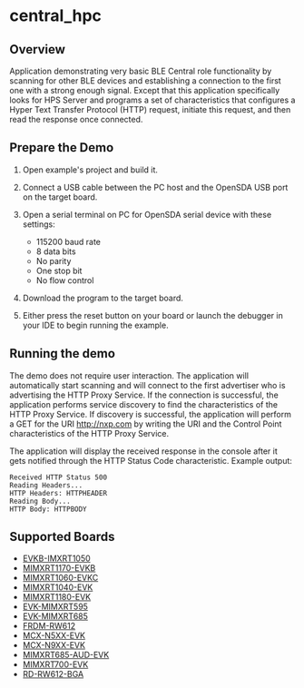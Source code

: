 # central_hpc

## Overview
Application demonstrating very basic BLE Central role functionality by scanning for other BLE devices and establishing a connection to the first one with a strong enough signal.
Except that this application specifically looks for HPS Server and programs a set of characteristics that configures a Hyper Text Transfer Protocol (HTTP) request, initiate this request, and then read the response once connected.

## Prepare the Demo

1.  Open example's project and build it.

2.  Connect a USB cable between the PC host and the OpenSDA USB port on the target board.

3.  Open a serial terminal on PC for OpenSDA serial device with these settings:
    - 115200 baud rate
    - 8 data bits
    - No parity
    - One stop bit
    - No flow control

4.  Download the program to the target board.

5.  Either press the reset button on your board or launch the debugger in your IDE to begin running the example.

## Running the demo
The demo does not require user interaction. The application will automatically start scanning and will connect to the first advertiser who is advertising the HTTP Proxy Service. If the connection is successful, the application performs service discovery to find the characteristics of the HTTP Proxy Service. If discovery is successful, the application will perform a GET for the URI http://nxp.com by writing the URI and the Control Point characteristics of the HTTP Proxy Service.

The application will display the received response in the console after it gets notified through the HTTP Status Code characteristic. Example output:

~~~~~~~~~~~~~~~~~~~~~~~~~~~~~~~~~~~
Received HTTP Status 500
Reading Headers...
HTTP Headers: HTTPHEADER
Reading Body...
HTTP Body: HTTPBODY
~~~~~~~~~~~~~~~~~~~~~~~~~~~~~~~~~~~

## Supported Boards
- [EVKB-IMXRT1050](../../_boards/evkbimxrt1050/edgefast_bluetooth_examples/central_hpc/example_board_readme.md)
- [MIMXRT1170-EVKB](../../_boards/evkbmimxrt1170/edgefast_bluetooth_examples/central_hpc/example_board_readme.md)
- [MIMXRT1060-EVKC](../../_boards/evkcmimxrt1060/edgefast_bluetooth_examples/central_hpc/example_board_readme.md)
- [MIMXRT1040-EVK](../../_boards/evkmimxrt1040/edgefast_bluetooth_examples/central_hpc/example_board_readme.md)
- [MIMXRT1180-EVK](../../_boards/evkmimxrt1180/edgefast_bluetooth_examples/central_hpc/example_board_readme.md)
- [EVK-MIMXRT595](../../_boards/evkmimxrt595/edgefast_bluetooth_examples/central_hpc/example_board_readme.md)
- [EVK-MIMXRT685](../../_boards/evkmimxrt685/edgefast_bluetooth_examples/central_hpc/example_board_readme.md)
- [FRDM-RW612](../../_boards/frdmrw612/edgefast_bluetooth_examples/central_hpc/example_board_readme.md)
- [MCX-N5XX-EVK](../../_boards/mcxn5xxevk/edgefast_bluetooth_examples/central_hpc/example_board_readme.md)
- [MCX-N9XX-EVK](../../_boards/mcxn9xxevk/edgefast_bluetooth_examples/central_hpc/example_board_readme.md)
- [MIMXRT685-AUD-EVK](../../_boards/mimxrt685audevk/edgefast_bluetooth_examples/central_hpc/example_board_readme.md)
- [MIMXRT700-EVK](../../_boards/mimxrt700evk/edgefast_bluetooth_examples/central_hpc/example_board_readme.md)
- [RD-RW612-BGA](../../_boards/rdrw612bga/edgefast_bluetooth_examples/central_hpc/example_board_readme.md)

